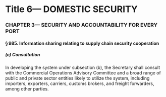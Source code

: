 
# Title 6— DOMESTIC SECURITY
### CHAPTER 3— SECURITY AND ACCOUNTABILITY FOR EVERY PORT
#### § 985. Information sharing relating to supply chain security cooperation
##### (c) Consultation

In developing the system under subsection (b), the Secretary shall consult with the Commercial Operations Advisory Committee and a broad range of public and private sector entities likely to utilize the system, including importers, exporters, carriers, customs brokers, and freight forwarders, among other parties.
